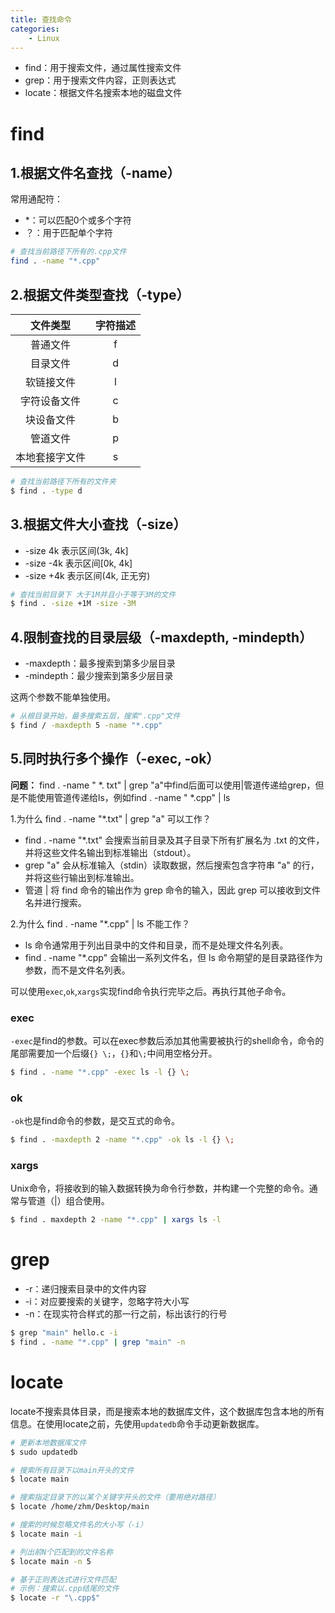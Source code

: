 ```yaml
---
title: 查找命令
categories:
    - Linux
---
```

* find：用于搜索文件，通过属性搜索文件
* grep：用于搜索文件内容，正则表达式
* locate：根据文件名搜索本地的磁盘文件

<!-- more -->
# find
## 1.根据文件名查找（-name）
常用通配符：
* *：可以匹配0个或多个字符
* ？：用于匹配单个字符

```bash
# 查找当前路径下所有的.cpp文件
find . -name "*.cpp"
```

## 2.根据文件类型查找（-type）
|文件类型|字符描述|
|:---:|:---:|
|普通文件|f|
|目录文件|d|
|软链接文件|l|
|字符设备文件|c|
|块设备文件|b|
|管道文件|p|
|本地套接字文件|s|
```bash
# 查找当前路径下所有的文件夹
$ find . -type d
```

## 3.根据文件大小查找（-size）
* -size 4k 表示区间(3k, 4k]
* -size -4k 表示区间[0k, 4k]
* -size +4k 表示区间(4k, 正无穷)

```bash
# 查找当前目录下 大于1M并且小于等于3M的文件
$ find . -size +1M -size -3M
```

## 4.限制查找的目录层级（-maxdepth, -mindepth）
* -maxdepth：最多搜索到第多少层目录
* -mindepth：最少搜索到第多少层目录

这两个参数不能单独使用。
```bash
# 从根目录开始，最多搜索五层，搜索".cpp"文件
$ find / -maxdepth 5 -name "*.cpp"
```

## 5.同时执行多个操作（-exec, -ok）
**问题：** find . -name " *. txt" | grep "a"中find后面可以使用|管道传递给grep，但是不能使用管道传递给ls，例如find . -name " *.cpp" | ls
<!-- more -->

1.为什么 find . -name "*.txt" | grep "a" 可以工作？
* find . -name "*.txt" 会搜索当前目录及其子目录下所有扩展名为 .txt 的文件，并将这些文件名输出到标准输出（stdout）。
* grep "a" 会从标准输入（stdin）读取数据，然后搜索包含字符串 "a" 的行，并将这些行输出到标准输出。
* 管道 | 将 find 命令的输出作为 grep 命令的输入，因此 grep 可以接收到文件名并进行搜索。

2.为什么 find . -name "*.cpp" | ls 不能工作？
* ls 命令通常用于列出目录中的文件和目录，而不是处理文件名列表。
* find . -name "*.cpp" 会输出一系列文件名，但 ls 命令期望的是目录路径作为参数，而不是文件名列表。

可以使用`exec`,`ok`,`xargs`实现find命令执行完毕之后。再执行其他子命令。

### exec
`-exec`是find的参数。可以在exec参数后添加其他需要被执行的shell命令，命令的尾部需要加一个后缀`{} \;`，`{}`和`\;`中间用空格分开。
```bash
$ find . -name "*.cpp" -exec ls -l {} \;
```

### ok
`-ok`也是find命令的参数，是交互式的命令。
```bash
$ find . -maxdepth 2 -name "*.cpp" -ok ls -l {} \;
```

### xargs
Unix命令，将接收到的输入数据转换为命令行参数，并构建一个完整的命令。通常与管道（|）组合使用。
```bash
$ find . maxdepth 2 -name "*.cpp" | xargs ls -l
```

# grep
* -r：递归搜索目录中的文件内容
* -i：对应要搜索的关键字，忽略字符大小写
* -n：在现实符合样式的那一行之前，标出该行的行号

```bash
$ grep "main" hello.c -i
$ find . -name "*.cpp" | grep "main" -n
```

# locate
locate不搜索具体目录，而是搜索本地的数据库文件，这个数据库包含本地的所有信息。在使用locate之前，先使用`updatedb`命令手动更新数据库。
```bash
# 更新本地数据库文件
$ sudo updatedb

# 搜索所有目录下以main开头的文件
$ locate main

# 搜索指定目录下的以某个关键字开头的文件（要用绝对路径）
$ locate /home/zhm/Desktop/main

# 搜索的时候忽略文件名的大小写（-i）
$ locate main -i 

# 列出前N个匹配到的文件名称
$ locate main -n 5

# 基于正则表达式进行文件匹配
# 示例：搜索以.cpp结尾的文件
$ locate -r "\.cpp$"
```